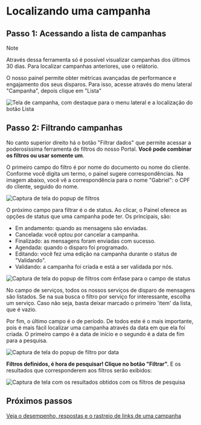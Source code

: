 <script setup>
  import NoteComponent from './components/Note.md';
  import AsideArticle from "./components/AsideArticle.vue";
</script>

<div style="margin-bottom: 2rem">
  <NoteComponent/>
</div>

# Localizando uma campanha

<AsideArticle/>

## Passo 1: Acessando a lista de campanhas

> [!NOTE]
> Através dessa ferramenta só é possível visualizar campanhas dos últimos 30 dias. Para localizar campanhas anteriores, use o relátorio.

O nosso painel permite obter métricas avançadas de performance e engajamento dos seus disparos. Para isso, acesse através do menu lateral "Campanha", depois clique em "Lista"

![Tela de campanha, com destaque para o menu lateral e a localização do botão Lista](/img/tutorial/campaigns-list.png)

## Passo 2: Filtrando campanhas

No canto superior direito há o botão "Filtrar dados" que permite acessar a poderosíssima ferramenta de filtros do nosso Portal. **Você pode combinar os filtros ou usar somente um**. 

O primeiro campo do filtro é por nome do documento ou nome do cliente. Conforme você digita um termo, o painel sugere correspondências. Na imagem abaixo, você vê a correspondência para o nome "Gabriel": o CPF do cliente, seguido do nome. 

![Captura de tela do popup de filtros](/img/tutorial/filter-name.png)

O próximo campo para filtrar é o de status. Ao clicar, o Painel oferece as opções de status que uma campanha pode ter. Os principais, são: 

- Em andamento: quando as mensagens são enviadas.
- Cancelada: você optou por cancelar a campanha.
- Finalizado: as mensagens foram enviadas com sucesso.
- Agendada: quando o disparo foi programado.
- Editando: você fez uma edição na campanha durante o status de "Validando".
- Validando: a campanha foi criada e está a ser validada por nós.

![Captura de tela do popup de filtros com ênfase para o campo de status](/img/tutorial/filter-status.png)

No campo de serviços, todos os nossos serviços de disparo de mensagens são listados. Se na sua busca o filtro por serviço for interessante, escolha um serviço. Caso não seja, basta deixar marcado o primeiro 'item' da lista, que é vazio.

Por fim, o último campo é o de período. De todos este é o mais importante, pois é mais fácil localizar uma campanha através da data em que ela foi criada. O primeiro campo é a data de início e o segundo é a data de fim para a pesquisa.

![Captura de tela do popup de filtro por data](/img/tutorial/filter-date.png)

**Filtros definidos, é hora de pesquisar! Clique no botão "Filtrar".** E os resultados que corresponderem aos filtros serão exibidos:

![Captura de tela com os resultados obtidos com os filtros de pesquisa](/img/tutorial/filter-results.png)

## Próximos passos

[Veja o desempenho, respostas e o rastreio de links de uma campanha](/advanced-filters-campaings)